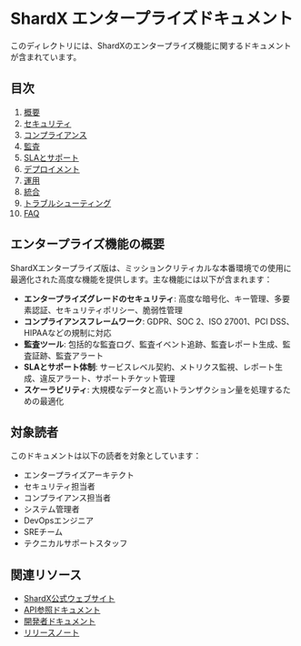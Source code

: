 # ShardX エンタープライズドキュメント

このディレクトリには、ShardXのエンタープライズ機能に関するドキュメントが含まれています。

## 目次

1. [概要](overview.md)
2. [セキュリティ](security/README.md)
3. [コンプライアンス](compliance/README.md)
4. [監査](audit/README.md)
5. [SLAとサポート](sla/README.md)
6. [デプロイメント](deployment/README.md)
7. [運用](operations/README.md)
8. [統合](integration/README.md)
9. [トラブルシューティング](troubleshooting/README.md)
10. [FAQ](faq.md)

## エンタープライズ機能の概要

ShardXエンタープライズ版は、ミッションクリティカルな本番環境での使用に最適化された高度な機能を提供します。主な機能には以下が含まれます：

- **エンタープライズグレードのセキュリティ**: 高度な暗号化、キー管理、多要素認証、セキュリティポリシー、脆弱性管理
- **コンプライアンスフレームワーク**: GDPR、SOC 2、ISO 27001、PCI DSS、HIPAAなどの規制に対応
- **監査ツール**: 包括的な監査ログ、監査イベント追跡、監査レポート生成、監査証跡、監査アラート
- **SLAとサポート体制**: サービスレベル契約、メトリクス監視、レポート生成、違反アラート、サポートチケット管理
- **スケーラビリティ**: 大規模なデータと高いトランザクション量を処理するための最適化

## 対象読者

このドキュメントは以下の読者を対象としています：

- エンタープライズアーキテクト
- セキュリティ担当者
- コンプライアンス担当者
- システム管理者
- DevOpsエンジニア
- SREチーム
- テクニカルサポートスタッフ

## 関連リソース

- [ShardX公式ウェブサイト](https://shardx.example.com)
- [API参照ドキュメント](../api/README.md)
- [開発者ドキュメント](../developer/README.md)
- [リリースノート](../release-notes/README.md)
